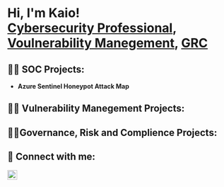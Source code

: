 <h1>Hi, I'm Kaio! <br/><a  href="https://github.com/Dayvison07">Cybersecurity Professional</a>, <a href="https://github.com/Dayvison07">Voulnerability Manegement</a>, <a  href="https://github.com/Dayvison07">GRC</a></h1>

<h2>👨‍💻 SOC Projects:</h2>

- <b>Azure Sentinel Honeypot Attack Map</b>


<h2>👨‍💻 Vulnerability Manegement Projects:</h2>

<h2>👨‍💻Governance, Risk and Complience Projects:</h2>


<h2> 🤳 Connect with me:</h2>


[<img align="left" alt="JoshMadakor | LinkedIn" width="22px" src="https://www.linkedin.com/in/kaiodayvison/" />][linkedin]


[linkedin]: https://www.linkedin.com/in/kaiodayvison/

